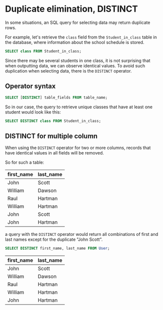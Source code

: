 # Duplicate elimination, DISTINCT

In some situations, an SQL query for selecting data may return duplicate rows.

For example, let's retrieve the `class` field from the `Student_in_class` table in the database, where information about the school schedule is stored.

```sql
SELECT class FROM Student_in_class;
```

Since there may be several students in one class, it is not surprising that when outputting data, we can observe identical values.
To avoid such duplication when selecting data, there is the `DISTINCT` operator.

## Operator syntax

```sql
SELECT [DISTINCT] table_fields FROM table_name;
```

So in our case, the query to retrieve unique classes that have at least one student would look like this:

```sql
SELECT DISTINCT class FROM Student_in_class;
```

## DISTINCT for multiple column

When using the `DISTINCT` operator for two or more columns, records that have identical values in all fields will be removed.

So for such a table:

| first_name | last_name |
| ---------- | --------- |
| John       | Scott     |
| William    | Dawson    |
| Raul       | Hartman   |
| William    | Hartman   |
| John       | Scott     |
| John       | Hartman   |

a query with the `DISTINCT` operator would return all combinations of first and last names except for the duplicate "John Scott".

```sql
SELECT DISTINCT first_name, last_name FROM User;
```

| first_name | last_name |
| ---------- | --------- |
| John       | Scott     |
| William    | Dawson    |
| Raul       | Hartman   |
| William    | Hartman   |
| John       | Hartman   |
